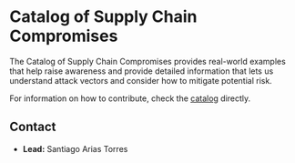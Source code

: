 # Catalog of Supply Chain Compromises

The Catalog of Supply Chain Compromises provides real-world examples that help raise awareness and provide detailed information that lets us understand attack vectors and consider how to mitigate potential risk.

For information on how to contribute, check the [catalog](/supply-chain-security/compromises) directly.

## Contact

- **Lead:** Santiago Arias Torres
